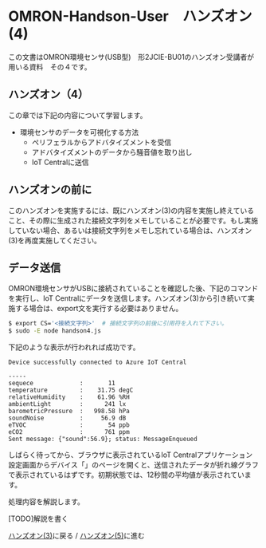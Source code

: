 # OMRON-Handson-User　ハンズオン (4)

この文書はOMRON環境センサ(USB型)　形2JCIE-BU01のハンズオン受講者が用いる資料　その４です。

## ハンズオン（4）

この章では下記の内容について学習します。

* 環境センサのデータを可視化する方法
  * ペリフェラルからアドバタイズメントを受信
  * アドバタイズメントのデータから騒音値を取り出し
  * IoT Centralに送信

## ハンズオンの前に

このハンズオンを実施するには、既にハンズオン(3)の内容を実施し終えていること、その際に生成された接続文字列をメモしていることが必要です。もし実施していない場合、あるいは接続文字列をメモし忘れている場合は、ハンズオン(3)を再度実施してください。

## データ送信

OMRON環境センサがUSBに接続されていることを確認した後、下記のコマンドを実行し、IoT Centralにデータを送信します。ハンズオン(3)から引き続いて実施する場合は、export文を実行する必要はありません。

```sh
$ export CS='<接続文字列>'  # 接続文字列の前後に引用符を入れて下さい。
$ sudo -E node handson4.js
```

下記のような表示が行われれば成功です。

```text
Device successfully connected to Azure IoT Central

-----
sequece             :       11
temperature         :    31.75 degC
relativeHumidity    :    61.96 %RH
ambientLight        :      241 lx
barometricPressure  :   998.58 hPa
soundNoise          :     56.9 dB
eTVOC               :       54 ppb
eCO2                :      761 ppm
Sent message: {"sound":56.9}; status: MessageEnqueued
```

しばらく待ってから、ブラウザに表示されているIoT Centralアプリケーション設定画面からデバイス「」のページを開くと、送信されたデータが折れ線グラフで表示されているはずです。初期状態では、12秒間の平均値が表示されています。

処理内容を解説します。

[TODO]解説を書く

[ハンズオン(3)](3.md)に戻る / [ハンズオン(5)](5.md)に進む
